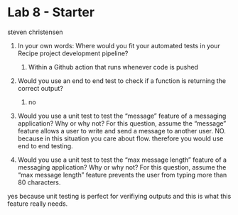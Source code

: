 # Lab 8 - Starter
steven christensen

1) In your own words: Where would you fit your automated tests in your Recipe project development pipeline?
   1) Within a Github action that runs whenever code is pushed 

2) Would you use an end to end test to check if a function is returning the correct output?
   1) no

3) Would you use a unit test to test the “message” feature of a messaging application? Why or why not? For this question, assume the “message” feature allows a user to write and send a message to another user.
 NO. because in this situation you care about flow. therefore you would use end to end testing.

 4) Would you use a unit test to test the “max message length” feature of a messaging application? Why or why not? For this question, assume the “max message length” feature prevents the user from typing more than 80 characters.

yes because unit testing is perfect for verifiying outputs and this is what this feature really needs.